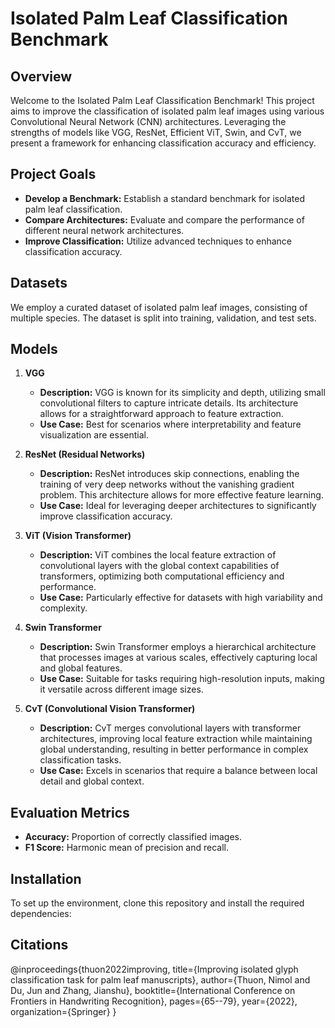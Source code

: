 # Isolated Palm Leaf Classification Benchmark

## Overview

Welcome to the Isolated Palm Leaf Classification Benchmark! This project aims to improve the classification of isolated palm leaf images using various Convolutional Neural Network (CNN) architectures. Leveraging the strengths of models like VGG, ResNet, Efficient ViT, Swin, and CvT, we present a framework for enhancing classification accuracy and efficiency.

## Project Goals

- **Develop a Benchmark:** Establish a standard benchmark for isolated palm leaf classification.
- **Compare Architectures:** Evaluate and compare the performance of different neural network architectures.
- **Improve Classification:** Utilize advanced techniques to enhance classification accuracy.

## Datasets

We employ a curated dataset of isolated palm leaf images, consisting of multiple species. The dataset is split into training, validation, and test sets.

## Models

1. **VGG**
   - **Description:** VGG is known for its simplicity and depth, utilizing small convolutional filters to capture intricate details. Its architecture allows for a straightforward approach to feature extraction.
   - **Use Case:** Best for scenarios where interpretability and feature visualization are essential.

2. **ResNet (Residual Networks)**
   - **Description:** ResNet introduces skip connections, enabling the training of very deep networks without the vanishing gradient problem. This architecture allows for more effective feature learning.
   - **Use Case:** Ideal for leveraging deeper architectures to significantly improve classification accuracy.

3. **ViT (Vision Transformer)**
   - **Description:** ViT combines the local feature extraction of convolutional layers with the global context capabilities of transformers, optimizing both computational efficiency and performance.
   - **Use Case:** Particularly effective for datasets with high variability and complexity.

4. **Swin Transformer**
   - **Description:** Swin Transformer employs a hierarchical architecture that processes images at various scales, effectively capturing local and global features.
   - **Use Case:** Suitable for tasks requiring high-resolution inputs, making it versatile across different image sizes.

5. **CvT (Convolutional Vision Transformer)**
   - **Description:** CvT merges convolutional layers with transformer architectures, improving local feature extraction while maintaining global understanding, resulting in better performance in complex classification tasks.
   - **Use Case:** Excels in scenarios that require a balance between local detail and global context.


## Evaluation Metrics

- **Accuracy:** Proportion of correctly classified images.
- **F1 Score:** Harmonic mean of precision and recall.

## Installation

To set up the environment, clone this repository and install the required dependencies:

## Citations
@inproceedings{thuon2022improving,
  title={Improving isolated glyph classification task for palm leaf manuscripts},
  author={Thuon, Nimol and Du, Jun and Zhang, Jianshu},
  booktitle={International Conference on Frontiers in Handwriting Recognition},
  pages={65--79},
  year={2022},
  organization={Springer}
}

